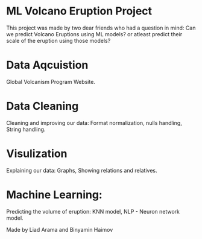 # ML Volcano Eruption Project

This project was made by two dear friends who had a question in mind:
Can we predict Volcano Eruptions using ML models? or atleast predict their scale of the eruption using those models?

# Data Aqcuistion  
Global Volcanism Program Website.

# Data Cleaning  
Cleaning and improving our data:
Format normalization,
nulls handling,
String handling.


# Visulization  
Explaining our data:
Graphs,
Showing relations and relatives.

# Machine Learning:
Predicting the volume of eruption:
KNN model,
NLP - Neuron network model.



Made by Liad Arama and Binyamin Haimov
